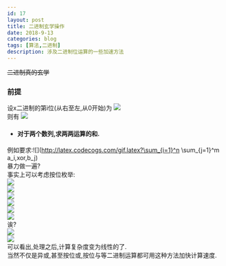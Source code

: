 ```yaml
---
id: 17
layout: post
title: 二进制玄学操作
date: 2018-9-13
categories: blog
tags: [算法,二进制]
description: 涉及二进制位运算的一些加速方法
---
```


~~二进制真的玄学~~

### 前提
设x二进制的第i位(从右至左,从0开始)为
<img src="http://latex.codecogs.com/gif.latex?x_{(i)}" />  
则有
<img src="http://latex.codecogs.com/gif.latex?x=\sum_kx_{(k)}*2^k" />  

- #### 对于两个数列,求两两运算的和.  
例如要求:![](http://latex.codecogs.com/gif.latex?\sum_{i=1}^n \sum_{j=1}^m a_i\,xor\,b_j)  
暴力做一遍?  
事实上可以考虑按位枚举:  
<img src="http://latex.codecogs.com/gif.latex?\sum_{i=1}^n \sum_{j=1}^m a_i\,xor\,b_j" />  
<img src="http://latex.codecogs.com/gif.latex?=\;\sum_k \sum_{i=1}^n \sum_{j=1}^m a_{i(k)}\,xor\,b_{j(k)}*2^k" />  
<img src="http://latex.codecogs.com/gif.latex?=\;\sum_k 2^k\sum_{i=1}^n \sum_{j=1}^m a_{i(k)}\,xor\,b_{j(k)}" />  
<img src="http://latex.codecogs.com/gif.latex?=\;\sum_k 2^k\sum_{i=1}^n \sum_{j=1}^m a_{i(k)}?1-b_{j(k)}:b_{j(k)}" />  
<img src="http://latex.codecogs.com/gif.latex?=\;\sum_k 2^k\sum_{i=1}^n a_{i(k)}?(m-\sum_{j=1}^m b_{j(k)}):(\sum_{j=1}^m b_{j(k)})" />  
<img src="http://latex.codecogs.com/gif.latex?=\;\sum_k 2^k((\sum_{i=1}^n a_{i(k)})(m-\sum_{j=1}^m b_{j(k)})+(n-\sum_{i=1}^n a_{i(k)})(\sum_{j=1}^m b_{j(k)}))" />  
诶?  
<img src="http://latex.codecogs.com/gif.latex?IF\;A_k=\sum_{i=1}^n a_{i(k)}\;and\;B_k=\sum_{j=1}^m b_{j(k)}" />  
<img src="http://latex.codecogs.com/gif.latex?THEN\;\sum_{i=1}^n \sum_{j=1}^m a_i\,xor\,b_j\;=\;\sum_k 2^k*(A_k*(m-B_k)+(n-A_k)*B_k)" />  
可以看出,处理之后,计算复杂度变为线性的了.  
当然不仅是异或,甚至按位或,按位与等二进制运算都可用这种方法加快计算速度.  
